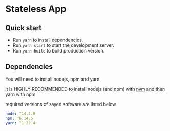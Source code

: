 # Stateless App

## Quick start

 - Run `yarn` to install dependencies.
 - Run `yarn start` to start the development server.
 - Run `yarn build` to build production version.

## Dependencies

You will need to install nodejs, npm and yarn

it is HIGHLY RECOMMENDED to install nodejs (and npm) with [nvm](https://github.com/creationix/nvm) and then yarn with npm

required versions of sayed software are listed below

```yaml
node: ^14.4.0
npm: ^6.14.5
yarn: ^1.22.4
```
